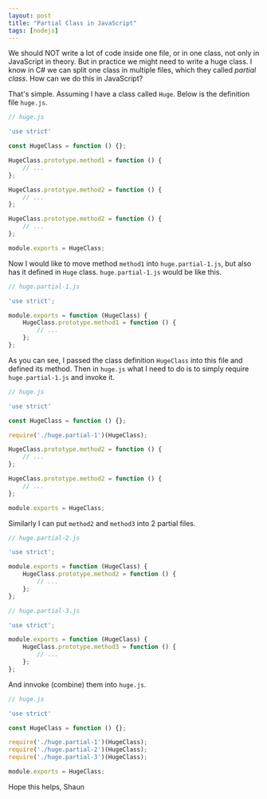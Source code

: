 ```yaml
---
layout: post
title: "Partial Class in JavaScript"
tags: [nodejs]
---
```


We should NOT write a lot of code inside one file, or in one class, not only in JavaScript in theory. But in practice we might need to write a huge class. I know in C# we can split one class in multiple files, which they called _partial class_. How can we do this in JavaScript?

That's simple. Assuming I have a class called `Huge`. Below is the definition file `huge.js`.

```javascript
// huge.js

'use strict'

const HugeClass = function () {};

HugeClass.prototype.method1 = function () {
    // ...
};

HugeClass.prototype.method2 = function () {
    // ...
};

HugeClass.prototype.method2 = function () {
    // ...
};

module.exports = HugeClass;
```

Now I would like to move method `method1` into `huge.partial-1.js`, but also has it defined in `Huge` class. `huge.partial-1.js` would be like this.

```javascript
// huge.partial-1.js

'use strict';

module.exports = function (HugeClass) {
    HugeClass.prototype.method1 = function () {
        // ...
    };
};
```

As you can see, I passed the class definition `HugeClass` into this file and defined its method. Then in `huge.js` what I need to do is to simply require `huge.partial-1.js` and invoke it.

```javascript
// huge.js

'use strict'

const HugeClass = function () {};

require('./huge.partial-1')(HugeClass);

HugeClass.prototype.method2 = function () {
    // ...
};

HugeClass.prototype.method2 = function () {
    // ...
};

module.exports = HugeClass;
```

Similarly I can put `method2` and `method3` into 2 partial files.

```javascript
// huge.partial-2.js

'use strict';

module.exports = function (HugeClass) {
    HugeClass.prototype.method2 = function () {
        // ...
    };
};
```

```javascript
// huge.partial-3.js

'use strict';

module.exports = function (HugeClass) {
    HugeClass.prototype.method3 = function () {
        // ...
    };
};
```

And innvoke (combine) them into `huge.js`.


```javascript
// huge.js

'use strict'

const HugeClass = function () {};

require('./huge.partial-1')(HugeClass);
require('./huge.partial-2')(HugeClass);
require('./huge.partial-3')(HugeClass);

module.exports = HugeClass;
```

Hope this helps,
Shaun
